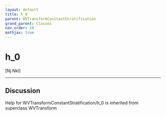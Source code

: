 ```yaml
---
layout: default
title: h_0
parent: WVTransformConstantStratification
grand_parent: Classes
nav_order: 19
mathjax: true
---
```


#  h_0

[Nj Nkl]


---

## Discussion

Help for WVTransformConstantStratification/h_0 is inherited from superclass WVTransform
